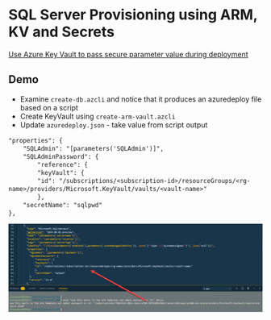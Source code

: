# SQL Server Provisioning using ARM, KV and Secrets

[Use Azure Key Vault to pass secure parameter value during deployment](https://docs.microsoft.com/en-us/azure/azure-resource-manager/templates/key-vault-parameter?tabs=azure-cli)

## Demo

- Examine `create-db.azcli` and notice that it produces an azuredeploy file based on a script
- Create KeyVault using `create-arm-vault.azcli`
- Update `azuredeploy.json` - take value from script output

```
"properties": {
    "SQLAdmin": "[parameters('SQLAdmin')]",
    "SQLAdminPassword": {
        "reference": {
        "keyVault": {
        "id": "/subscriptions/<subscription-id>/resourceGroups/<rg-name>/providers/Microsoft.KeyVault/vaults/<vault-name>"
        },
    "secretName": "sqlpwd"
},
```

![kv-ref](_images/kv-reference.jpg)
